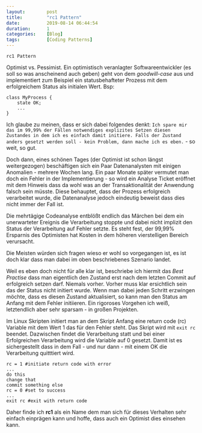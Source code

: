 ```yaml
---
layout: 	   post
title:  	   "rc1 Pattern"
date:   	   2019-08-14 06:44:54
duration:	   1
categories:    [Blog]
tags: 		   [Coding Patterns]
---
```


`rc1 Pattern`

Optimist vs. Pessimist. Ein optimistisch veranlagter Softwareentwickler (es soll so was anscheinend auch geben) geht von dem *goodwill-case* aus und implementiert zum Beispiel ein statusbehafteter Prozess mit dem erfolgreichem Status als initialen Wert.
Bsp:
```
class MyProcess {
    state OK;
    ...
}
```
Ich glaube zu meinen, dass er sich dabei folgendes denkt: `Ich spare mir das im 99,99% der Fällen notwendiges explizites Setzen diesen Zustandes in dem ich es einfach damit initiere.
Falls der Zustand anders gesetzt werden soll - kein Problem, dann mache ich es eben.` - so weit, so gut.

Doch dann, eines schönen Tages (der Optimist ist schon längst weitergezogen) beschäftigen sich ein Paar Datenanalysten mit einigen Anomalien - mehrere Wochen lang. Ein paar Monate später vermutet man doch ein Fehler in der Implementierung - so wird ein Analyse Ticket eröffnet mit dem Hinweis dass da wohl was an der Transaktionalität der Anwendung falsch sein müsste. Diese behauptet, dass der Prozess erfolgreich verarbeitet wurde, die Datenanalyse jedoch eindeutig beweist dass dies nicht immer der Fall ist.

Die mehrtägige Codeanalyse entblößt endlich das Märchen bei dem ein unerwarteter Ereignis die Verarbeitung stoppte und dabei nicht implizit den Status der Verarbeitung auf Fehler setzte.
Es steht fest, der 99,99% Ersparnis des Optimisten hat Kosten in dem höheren vierstelligen Bereich verursacht.

Die Meisten würden sich fragen wieso er wohl so vorgegangen ist, es ist doch klar dass man dabei im oben beschriebenes Szenario landet.

Weil es eben doch nicht für alle klar ist, beschriebe ich hiermit das *Best Practise* dass man eigentlich den Zustand erst nach dem letzten Commit auf erfolgreich setzen darf. Niemals vorher.
Vorher muss klar ersichtlich sein das der Status nicht initiert wurde.
Wenn man dabei jeden Schritt erzwingen möchte, dass es diesen Zustand aktualisiert, so kann man den Status am Anfang mit dem Fehler initiieren.
Ein rigoroses Vorgehen ich weiß, letztendlich aber sehr sparsam - in großen Projekten.

Im Linux Skripten initiert man an dem Skript Anfang eine return code (rc) Variable mit dem Wert 1 das für den Fehler steht.
Das Skript wird mit `exit rc` beendet. Dazwischen findet die Verarbeitung statt und bei einer Erfolgreichen Verarbeitung wird die Variable auf 0 gesetzt.
Damit ist es sichergestellt dass in dem Fall - und nur dann - mit einem OK die Verarbeitung quitttiert wird.
```
rc = 1 #initiate return code with error
...
do this
change that
commit something else
rc = 0 #set to success
...
exit rc #exit with return code
```
Daher finde ich **rc1** als ein Name dem man sich für dieses Verhalten sehr einfach einprägen kann und hoffe, dass auch ein Optimist dies einsehen kann.

